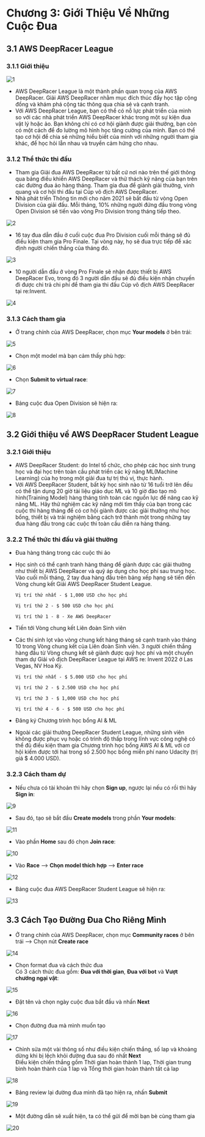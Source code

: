 # Chương 3: Giới Thiệu Về Những Cuộc Đua

## 3.1 AWS DeepRacer League

### 3.1.1 Giới thiệu

![1](img/1.PNG)

- AWS DeepRacer League là một thành phần quan trọng của AWS DeepRacer. Giải AWS DeepRacer nhằm mục đích thúc đẩy học tập cộng đồng và khám phá cộng tác thông qua chia sẻ và cạnh tranh.
- Với AWS DeepRacer League, bạn có thể có nỗ lực phát triển của mình so với các nhà phát triển AWS DeepRacer khác trong một sự kiện đua vật lý hoặc ảo. Bạn không chỉ có cơ hội giành được giải thưởng, bạn còn có một cách để đo lường mô hình học tăng cường của mình. Bạn có thể tạo cơ hội để chia sẻ những hiểu biết của mình với những người tham gia khác, để học hỏi lẫn nhau và truyền cảm hứng cho nhau.

### 3.1.2 Thể thức thi đấu

- Tham gia Giải đua AWS DeepRacer từ bất cứ nơi nào trên thế giới thông qua bảng điều khiển AWS DeepRacer và thử thách kỹ năng của bạn trên các đường đua ảo hàng tháng. Tham gia đua để giành giải thưởng, vinh quang và cơ hội thi đấu tại Cúp vô địch AWS DeepRacer. 
- Nhà phát triển Thông tin mới cho năm 2021 sẽ bắt đầu từ vòng Open Division của giải đấu. Mỗi tháng, 10% những người đứng đầu trong vòng Open Division sẽ tiến vào vòng Pro Division trong tháng tiếp theo. 

![2](img/2.PNG)

- 16 tay đua dẫn đầu ở cuối cuộc đua Pro Division cuối mỗi tháng sẽ đủ điều kiện tham gia Pro Finale. Tại vòng này, họ sẽ đua trực tiếp để xác định người chiến thắng của tháng đó. 

![3](img/3.PNG)

- 10 người dẫn đầu ở vòng Pro Finale sẽ nhận được thiết bị AWS DeepRacer Evo, trong đó 3 người dẫn đầu sẽ đủ điều kiện nhận chuyến đi được chi trả chi phí để tham gia thi đấu Cúp vô địch AWS DeepRacer tại re:Invent.

![4](img/4.PNG)

### 3.1.3 Cách tham gia

- Ở trang chính của AWS DeepRacer, chọn mục **Your models** ở bên trái:

![5](img/5.PNG)

- Chọn một model mà bạn cảm thấy phù hợp:

![6](img/6.PNG)

- Chọn **Submit to virtual race**:

![7](img/7.PNG)

- Bảng cuộc đua Open Division sẽ hiện ra:

![8](img/8.PNG)

## 3.2 Giới thiệu về AWS DeepRacer Student League

### 3.2.1 Giới thiệu

- AWS DeepRacer Student: do Intel tổ chức, cho phép các học sinh trung học và đại học trên toàn cầu phát triển các kỹ năng ML(Machine Learning) của họ trong một giải đua tự trị thú vị, thực hành. 
- Với AWS DeepRacer Student, bất kỳ học sinh nào từ 16 tuổi trở lên đều có thể tận dụng 20 giờ tài liệu giáo dục ML và 10 giờ đào tạo mô hình(Training Model) hàng tháng tính toán các nguồn lực để nâng cao kỹ năng ML. Hãy thử nghiệm các kỹ năng mới tìm thấy của bạn trong các cuộc thi hàng tháng để có cơ hội giành được các giải thưởng như học bổng, thiết bị và trải nghiệm bằng cách trở thành một trong những tay đua hàng đầu trong các cuộc thi toàn cầu diễn ra hàng tháng.

### 3.2.2 Thể thức thi đấu và giải thưởng

- Đua hàng tháng trong các cuộc thi ảo

- Học sinh có thể cạnh tranh hàng tháng để giành được các giải thưởng như thiết bị AWS DeepRacer và quỹ áp dụng cho học phí sau trung học. Vào cuối mỗi tháng, 2 tay đua hàng đầu trên bảng xếp hạng sẽ tiến đến Vòng chung kết Giải AWS DeepRacer Student League.

      Vị trí thứ nhất - $ 1,000 USD cho học phí

      Vị trí thứ 2 - $ 500 USD cho học phí

      Vị trí thứ 1 - 8 - Xe AWS DeepRacer

- Tiến tới Vòng chung kết Liên đoàn Sinh viên

- Các thí sinh lọt vào vòng chung kết hàng tháng sẽ cạnh tranh vào tháng 10 trong Vòng chung kết của Liên đoàn Sinh viên. 3 người chiến thắng hàng đầu từ Vòng chung kết sẽ giành được quỹ học phí và một chuyến tham dự Giải vô địch DeepRacer League tại AWS re: Invent 2022 ở Las Vegas, NV Hoa Kỳ.

      Vị trí thứ nhất - $ 5.000 USD cho học phí

      Vị trí thứ 2 - $ 2.500 USD cho học phí

      Vị trí thứ 3 - $ 1,000 USD cho học phí

      Vị trí thứ 4 - 6 - $ 500 USD cho học phí

- Đăng ký Chương trình học bổng AI & ML

- Ngoài các giải thưởng DeepRacer Student League, những sinh viên không được phục vụ hoặc có trình độ thấp trong lĩnh vực công nghệ có thể đủ điều kiện tham gia Chương trình học bổng AWS AI & ML với cơ hội kiếm được tới hai trong số 2.500 học bổng miễn phí nano Udacity (trị giá $ 4.000 USD).

### 3.2.3 Cách tham dự

- Nếu chưa có tài khoản thì hãy chọn **Sign up**, ngược lại nếu có rồi thì hãy **Sign in**:

![9](img/9.PNG)

- Sau đó, tạo sẽ bắt đầu **Create models** trong phần **Your models**:

![11](img/11.PNG)

- Vào phần **Home** sau đó chọn **Join race**:

![10](img/10.PNG)

- Vào **Race** --> **Chọn model thích hợp** --> **Enter race**  

![12](img/12.PNG)

- Bảng cuộc đua AWS DeepRacer Student League sẽ hiện ra:

![13](img/13.PNG)

## 3.3 Cách Tạo Đường Đua Cho Riêng Mình

- Ở trang chính của AWS DeepRacer, chọn mục **Community races** ở bên trái --> Chọn nút **Create race**

![14](img/14.PNG)

- Chọn format đua và cách thức đua  
Có 3 cách thức đua gồm: **Đua với thời gian**, **Đua với bot** và **Vượt chướng ngại vật**:

![15](img/15.PNG)

- Đặt tên và chọn ngày cuộc đua bắt đầu và nhấn **Next**

![16](img/16.PNG)

- Chọn đường đua mà mình muốn tạo

![17](img/17.PNG)

- Chỉnh sửa một vài thông số như điều kiện chiến thắng, số lap và khoảng dừng khi bị lệch khỏi đường đua sau đó nhất **Next**  
Điều kiện chiến thắng gồm Thời gian hoàn thành 1 lap, Thời gian trung bình hoàn thành của 1 lap và Tổng thời gian hoàn thành tất cả lap

![18](img/18.PNG)

- Bảng review lại đường đua mình đã tạo hiện ra, nhấn **Submit**

![19](img/19.PNG)

- Một đường dẫn sẽ xuất hiện, ta có thể gửi để mời bạn bè cùng tham gia

![20](img/20.png)

